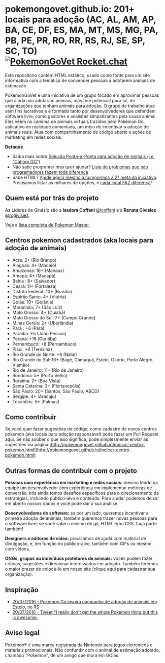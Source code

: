 # pokemongovet.github.io: 201+ locais para adoção (AC, AL, AM, AP, BA, CE, DF, ES, MA, MT, MS, MG, PA, PB, PE, PR, RO, RR, RS, RJ, SE, SP, SC, TO) [![PokemonGoVet Rocket.chat](https://demo.rocket.chat/images/join-chat.svg)](https://pgovet.rocket.chat/)

Este repositório contém HTML estático, usado como fonte para um site informativo
com a temática de convencer pessoas a adotarem animais de estimação.

PokemonGoVet é uma iniciativa de um grupo focado em aproximar pessoas que ainda
não adotaram animais, mas tem potencial para tal, de organizações que tenham
animais para adoção. O grupo de trabalho atua sem fins lucrativos e é formado
tanto por desenvolvedores que defendem software livre, como gestores e
analistas simpatizantes pela causa animal. Eles vêem no carisma de animais
virtuais trazidos pelo Pokémon Go, aplicativo de realidade aumentada, um meio
de incentivar a adoção de animais reais. Atua com compartilhamento de código
aberto e ações de marketing em redes sociais.

**Detaque**
- Saiba mais sobre [Solução Ponta-a-Ponta para adoção de animais (i.e. “Catioro GO”)](https://github.com/pokemongovet/pokemongovet.github.io/issues/27)
- Não sabe programar mas quer ajudar? [Lista de problemas que não programadores fazem toda diferença](https://github.com/pokemongovet/pokemongovet.github.io/labels/para-nao-programadores)
- Sabe HTML? [Ajude agora mesmo a cumprirmos a 2ª meta da iniciativa](https://github.com/pokemongovet/pokemongovet.github.io/issues/36).
Precisamos listar as milhares de opções, e [cada local FAZ diferença](https://www.youtube.com/watch?v=5-sfG8BV8wU)!

## Quem está por trás do projeto

As Líderes de Ginásio são a **Isadora Coffani** [@icoffani](https://github.com/icoffani) e
a **Renata Givisiez** [@rcgivisiez](https://github.com/rcgivisiez).

Veja a [lista completa de Pokemon Master](https://github.com/pokemongovet/pokemongovet.github.io/graphs/contributors).

## Centros pokemon cadastrados (aka locais para adoção de animais)
- Acre: 2+ (Rio Branco)
- Alagoas: 4+ (Maceió)
- Amazonas: 16+ (Manaus)
- Amapá: 4+ (Macapá)
- Bahia : 8+ (Salvador)
- Ceará: 11+ (Fortaleza)
- Distrito Federal: 10+ (Brasília)
- Espírito Santo: 4+ (Vitória)
- Goiás: 10+ (Goiânia)
- Maranhão: 7+ (São Luiz)
- Mato Grosso: 4+ (Cuiabá)
- Mato Grosso do Sul: 7+ (Campo Grande)
- Minas Gerais: 2+ (Uberlândia)
- Pará : +6 (Pará)
- Paraíba: +5 (João Pessoa)
- Paraná: +16 (Curitiba)
- Pernambuco: +8 (Pernambuco)
- Piauí: +4 (Teresina)
- Rio Grande do Norte: +6 (Natal)
- Rio Grande do Sul: 16+ (Bagé, Camaquã, Esteio, Osório, Porto Alegre, Viamão)
- Rio de Janeiro: 11+ (Rio de Janeiro)
- Rondônia: 5+ (Porto Velho)
- Roraima: 2+ (Boa Vista)
- Santa Catarina: 3+ (Florianopólis)
- São Paulo: 20+ (Santos, São Paulo, ABCD)
- Sergipe: 4+ (Aracaju)
- Tocantins: 5+ (Palmas)

## Como contribuir

Se você quer fazer sugestões de código, como cadastro de novos centros pokemon
(aka locais para adoção responsável) pode fazer um Pull Request aqui. Se não
souber o que isso significa, pode simplesmente enviar as sugestões via página
[http://pokemongovet.github.io/indicar-centro-pokemon.html](http://pokemongovet.github.io/indicar-centro-pokemon.html)

## Outras formas de contribuir com o projeto

**Pessoas com experiência em marketing e redes sociais:** mesmo tendo na equipe um desenvolvedor com experiência em implementar métricas de conversão, nós ainda temos desafios específicos para o direcionamento de estratégias, incluindo público-alvo e conteúdo. Para ajudar podemos deixar em aberto nossos dados e você pode dar a sua análise.

**Desenvolvedores de software:** se por um lado, queremos incentivar a primeira adoção de animais, também queremos trazer novas pessoas para o software livre; se você sabe o mínimo de git, HTML e/ou CSS, faça parte também!

**Designers e editores de vídeo:** precisamos de ajuda com material de divulgação, e, em função do público-alvo, também com GIFs ou mesmo com vídeos.

**ONGs, grupos ou indivíduos protetores de animais:** vocês podem fazer críticas, sugestões e direcionar interessados em adoção. Também teremos o maior prazer de colocá-lo em nosso site (clique aqui para cadastrar sua organização).

## Inspiração

- [20/07/2016 - Pokémon Go inspira campanha de adoção de animais em Esteio, no RS](http://g1.globo.com/rs/rio-grande-do-sul/noticia/2016/07/pokemon-go-inspira-campanha-de-adocao-de-animais-em-esteio-no-rs.html)
- [20/07/2016 - Tweet "I really don't get the whole Pokemon thing but this is awesome.](https://twitter.com/xGogsx/status/755876264242708480)

## Aviso legal

Pokémon® é uma marca registrada da Nintendo para jogos eletronicos e materiais promocionais.
Não confundir com o animal de estimação adotado, chamado "Pokemon", de um amigo que mora em GOiás.
